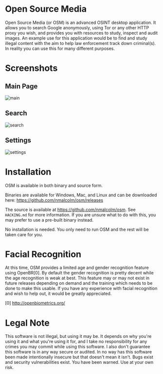 Open Source Media
=======

Open Source Media (or OSM) is an advanced OSINT desktop application. It allows you to search Google anonymously, using Tor or any other HTTP proxy you wish, and provides you with resources to study, inspect and audit images. An example use for this application would be to find and study illegal content with the aim to help law enforcement track down criminal(s). In reality you can use this for many different purposes.

Screenshots
=======

Main Page
-------
![main](https://cloud.githubusercontent.com/assets/973100/3760514/208d436a-1879-11e4-9626-886b26347cdb.png)

Search
-------
![search](https://cloud.githubusercontent.com/assets/973100/3760521/4a41b13c-1879-11e4-8b30-12013ff54279.png)

Settings
-------
![settings](https://cloud.githubusercontent.com/assets/973100/3760524/53a8a2b2-1879-11e4-8363-2608e770f77e.png)

Installation
=======

OSM is available in both binary and source form.

Binaries are available for Windows, Mac, and Linux and can be downloaded here: https://github.com/nmalcolm/osm/releases

The source is available at https://github.com/nmalcolm/osm. See `HACKING.md` for more information. If you are unsure what to do with this, you may prefer to use a pre-built binary instead.

No installation is needed. You only need to run OSM and the rest will be taken care for you.

Facial Recognition
=======

At this time, OSM provides a limited age and gender recognition feature using OpenBR[0]. By default the gender recognition is pretty decent while the age recognition is weak at best. This feature may or may not exist in future releases depending on demand and the training which needs to be done to make this usable. If you have any experience with facial recognition and wish to help out, it would be greatly appreciated.

[0] http://openbiometrics.org/

Legal Note
=======

This software is not illegal, but using it may be. It depends on why you're using it and what you're using it for, and I take no responsibility for any crimes you may commit while using this software. I also don't guarantee this software is in any way secure or audited. In no way has this software been made intentionally insecure but that doesn't mean it isn't. Bugs exist and security vulnerabilities exist. You have been warned. Use at your own risk.
